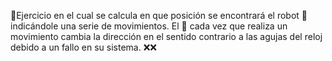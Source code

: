 :robot:Ejercicio en el cual se calcula en que posición se encontrará el robot :robot: indicándole una serie de movimientos. El :robot: cada vez que realiza un movimiento cambia la dirección en el sentido contrario a las agujas del reloj debido a un fallo en su sistema. :x::x:
